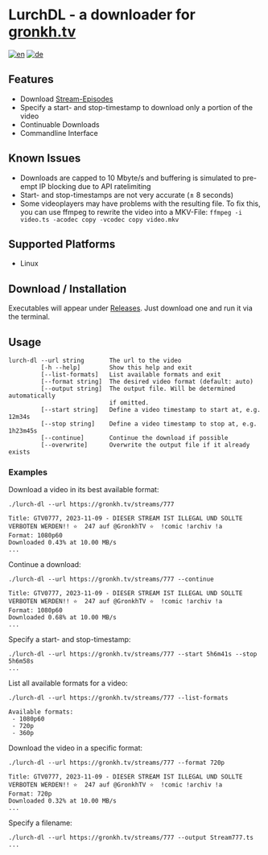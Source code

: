 # LurchDL - a downloader for [gronkh.tv](https://gronkh.tv)

[![en](https://img.shields.io/badge/lang-en-red.svg)](./README.md)
[![de](https://img.shields.io/badge/lang-de-yellow.svg)](./README.de.md)

## Features

- Download [Stream-Episodes](https://gronkh.tv/streams/)
- Specify a start- and stop-timestamp to download only a portion of the video
- Continuable Downloads
- Commandline Interface

## Known Issues

- Downloads are capped to 10 Mbyte/s and buffering is simulated to pre-empt IP blocking due to API ratelimiting
- Start- and stop-timestamps are not very accurate (± 8 seconds)
- Some videoplayers may have problems with the resulting file. To fix this, you can use ffmpeg to rewrite the video into a MKV-File: `ffmpeg -i video.ts -acodec copy -vcodec copy video.mkv`

## Supported Platforms

- Linux

## Download / Installation

Executables will appear under [Releases](https://github.com/ChaoticByte/lurch-dl/releases). Just download one and run it via the terminal.

## Usage

```
lurch-dl --url string       The url to the video
         [-h --help]        Show this help and exit
         [--list-formats]   List available formats and exit
         [--format string]  The desired video format (default: auto)
         [--output string]  The output file. Will be determined automatically
                            if omitted.
         [--start string]   Define a video timestamp to start at, e.g. 12m34s
         [--stop string]    Define a video timestamp to stop at, e.g. 1h23m45s
         [--continue]       Continue the download if possible
         [--overwrite]      Overwrite the output file if it already exists
```

### Examples

Download a video in its best available format:

```
./lurch-dl --url https://gronkh.tv/streams/777

Title: GTV0777, 2023-11-09 - DIESER STREAM IST ILLEGAL UND SOLLTE VERBOTEN WERDEN!! ⭐ ️ 247 auf @GronkhTV ⭐ ️ !comic !archiv !a
Format: 1080p60
Downloaded 0.43% at 10.00 MB/s
...
```

Continue a download:

```
./lurch-dl --url https://gronkh.tv/streams/777 --continue

Title: GTV0777, 2023-11-09 - DIESER STREAM IST ILLEGAL UND SOLLTE VERBOTEN WERDEN!! ⭐ ️ 247 auf @GronkhTV ⭐ ️ !comic !archiv !a
Format: 1080p60
Downloaded 0.68% at 10.00 MB/s
...
```

Specify a start- and stop-timestamp:

```
./lurch-dl --url https://gronkh.tv/streams/777 --start 5h6m41s --stop 5h6m58s
...
```

List all available formats for a video:

```
./lurch-dl --url https://gronkh.tv/streams/777 --list-formats

Available formats:
 - 1080p60
 - 720p
 - 360p
```

Download the video in a specific format:

```
./lurch-dl --url https://gronkh.tv/streams/777 --format 720p

Title: GTV0777, 2023-11-09 - DIESER STREAM IST ILLEGAL UND SOLLTE VERBOTEN WERDEN!! ⭐ ️ 247 auf @GronkhTV ⭐ ️ !comic !archiv !a
Format: 720p
Downloaded 0.32% at 10.00 MB/s
...
```

Specify a filename:

```
./lurch-dl --url https://gronkh.tv/streams/777 --output Stream777.ts
...
```

